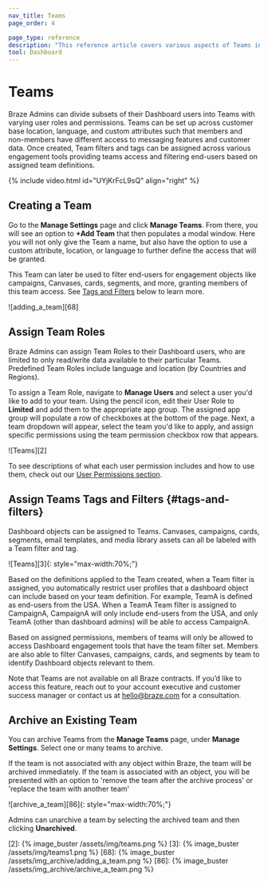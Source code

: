 ```yaml
---
nav_title: Teams
page_order: 4

page_type: reference
description: "This reference article covers various aspects of Teams in your Braze Dashboard, such as creating and archiving teams, or assigning roles."
tool: Dashboard
---
```


# Teams

Braze Admins can divide subsets of their Dashboard users into Teams with varying user roles and permissions. Teams can be set up across customer base location, language, and custom attributes such that members and non-members have different access to messaging features and customer data. Once created, Team filters and tags can be assigned across various engagement tools providing teams access and filtering end-users based on assigned team definitions. 

{% include video.html id="UYjKrFcL9sQ" align="right" %}

## Creating a Team

Go to the __Manage Settings__ page and click __Manage Teams__. From there, you will see an option to __+Add Team__ that then populates a modal window. Here you will not only give the Team a name, but also have the option to use a custom attribute, location, or language to further define the access that will be granted. 

This Team can later be used to filter end-users for engagement objects like campaigns, Canvases, cards, segments, and more, granting members of this team access. See [Tags and Filters](#tags-and-filters) below to learn more. 

![adding_a_team][68]

## Assign Team Roles

Braze Admins can assign Team Roles to their Dashboard users, who are limited to only read/write data available to their particular Teams. Predefined Team Roles include language and location (by Countries and Regions). 

To assign a Team Role, navigate to __Manage Users__ and select a user you'd like to add to your team. Using the pencil icon, edit their User Role to __Limited__ and add them to the appropriate app group. The assigned app group will populate a row of checkboxes at the bottom of the page. Next, a team dropdown will appear, select the team you'd like to apply, and assign specific permissions using the team permission checkbox row that appears.

![Teams][2]

To see descriptions of what each user permission includes and how to use them, check out our [User Permissions section]({{site.baseurl}}/user_guide/administrative/manage_your_braze_users/user_permissions/#editing-user-permissions).

## Assign Teams Tags and Filters {#tags-and-filters}

Dashboard objects can be assigned to Teams. Canvases, campaigns, cards, segments, email templates, and media library assets can all be labeled with a Team filter and tag. 
 
![Teams][3]{: style="max-width:70%;"}

Based on the definitions applied to the Team created, when a Team filter is assigned, you automatically restrict user profiles that a dashboard object can include based on your team definition. For example, TeamA is defined as end-users from the USA. When a TeamA Team filter is assigned to CampaignA, CampaignA will only include end-users from the USA, and only TeamA (other than dashboard admins) will be able to access CampaignA. 

Based on assigned permissions, members of teams will only be allowed to access Dashboard engagement tools that have the team filter set. Members are also able to filter Canvases, campaigns, cards, and segments by team to identify Dashboard objects relevant to them.

Note that Teams are not available on all Braze contracts. If you’d like to access this feature, reach out to your account executive and customer success manager or contact us at [hello@braze.com](mailto:success@braze.com) for a consultation.

## Archive an Existing Team

You can archive Teams from the **Manage Teams** page, under **Manage Settings**. Select one or many teams to archive.

If the team is not associated with any object within Braze, the team will be archived immediately.
If the team is associated with an object, you will be presented with an option to 'remove the team after the archive process' or 'replace the team with another team'

![archive_a_team][86]{: style="max-width:70%;"}

Admins can unarchive a team by selecting the archived team and then clicking **Unarchived**.

[2]: {% image_buster /assets/img/teams.png %}
[3]: {% image_buster /assets/img/teams1.png %}
[68]: {% image_buster /assets/img_archive/adding_a_team.png %}
[86]: {% image_buster /assets/img_archive/archive_a_team.png %}
